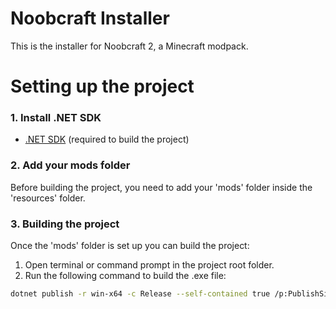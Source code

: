 # Noobcraft Installer

This is the installer for Noobcraft 2, a Minecraft modpack.

# Setting up the project

### 1. Install .NET SDK
- [.NET SDK](https://dotnet.microsoft.com/download) (required to build the project)

### 2. Add your mods folder
Before building the project, you need to add your 'mods' folder inside the 'resources' folder.

### 3. Building the project
Once the 'mods' folder is set up you can build the project:

1. Open terminal or command prompt in the project root folder.
2. Run the following command to build the .exe file:
```bash
dotnet publish -r win-x64 -c Release --self-contained true /p:PublishSingleFile=true /p:EnableCompressionInSingleFile=true